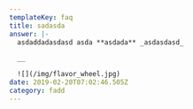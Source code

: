 ```yaml
---
templateKey: faq
title: sadasda
answer: |-
  asdaddadasdasd asda **asdada** _asdasdasd_

  __

  ![](/img/flavor_wheel.jpg)
date: 2019-02-20T07:02:46.505Z
category: fadd
---
```



